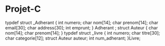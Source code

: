 # Projet-C

typdef struct _Adherant {
  int numero; 
  char nom[14];
  char prenom[14];
  char email[30]; 
  char address{30];
  int emprunt;
} Adherant ;
struct Auteur {
  char nom[14]; 
  char prenom[14];
}
typdef struct _livre {
  int numero;
  char titre[30];
  char categorie[12];
  struct Auteur auteur;
  int num_adherant;
}Livre;
